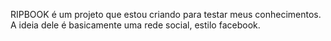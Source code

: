 RIPBOOK é um projeto que estou criando para testar meus conhecimentos. A ideia dele é basicamente uma rede social, estilo facebook.
